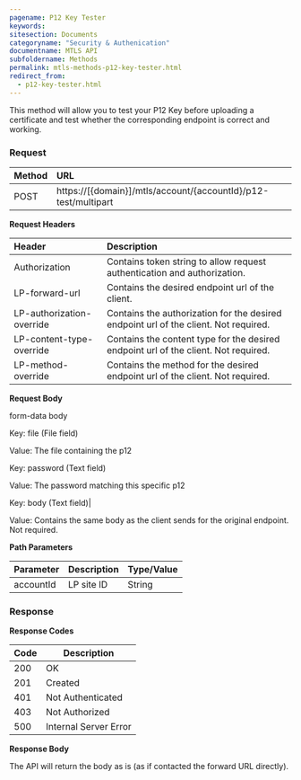 ```yaml
---
pagename: P12 Key Tester
keywords:
sitesection: Documents
categoryname: "Security & Authenication"
documentname: MTLS API
subfoldername: Methods
permalink: mtls-methods-p12-key-tester.html
redirect_from:
  - p12-key-tester.html
---
```


This method will allow you to test your P12 Key before uploading a certificate and test whether the corresponding endpoint is correct and working.

### Request

 |Method|      URL|  
 |:--------  |:---  |
 |POST|  https://[{domain}]/mtls/account/{accountId}/p12-test/multipart |


**Request Headers**

 |Header         |Description  |
 |:------|        :--------  |
 |Authorization|    Contains token string to allow request authentication and authorization.  |
 |LP-forward-url|   Contains the desired endpoint url of the client.  |
 |LP-authorization-override|  Contains the authorization for the desired endpoint url of the client. Not required. |
 |LP-content-type-override|  Contains the content type for the desired endpoint url of the client. Not required. |
 |LP-method-override|  Contains the method for the desired endpoint url of the client. Not required. |

**Request Body**

form-data body

Key: file (File field)

Value: The file containing the p12

Key: password (Text field)

Value: The password matching this specific p12

Key: body (Text field)|

Value: Contains the same body as the client sends for the original endpoint. Not required.

**Path Parameters**

 |Parameter|  Description|  Type/Value |
 |:------    |:--------    |:--------|
 |accountId|  LP site ID |   String |

### Response

**Response Codes**

| Code | Description           |
|------|-----------------------|
| 200  | OK                    |
| 201  | Created               |
| 401  | Not Authenticated     |
| 403  | Not Authorized        |
| 500  | Internal Server Error |



**Response Body**

The API will return the body as is (as if contacted the forward URL directly).
